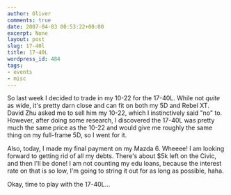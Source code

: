 ```yaml
---
author: Oliver
comments: true
date: 2007-04-03 00:53:22+00:00
excerpt: None
layout: post
slug: 17-40l
title: 17-40L
wordpress_id: 484
tags:
- events
- misc
---
```


So last week I decided to trade in my 10-22 for the 17-40L.  While not <i>quite</i> as wide, it's pretty darn close and can fit on both my 5D and Rebel XT.  David Zhu asked me to sell him my 10-22, which I instinctively said "no" to.  However, after doing some research, I discovered the 17-40L was pretty much the same price as the 10-22 and would give me roughly the same thing on my full-frame 5D, so I went for it.

Also, today, I made my final payment on my Mazda 6.  Wheeee!  I am looking forward to getting rid of all my debts.  There's about $5k left on the Civic, and then I'll be done!  I am not counting my edu loans, because the interest rate on that is so low, I'm going to string it out for as long as possible, haha.

Okay, time to play with the 17-40L...